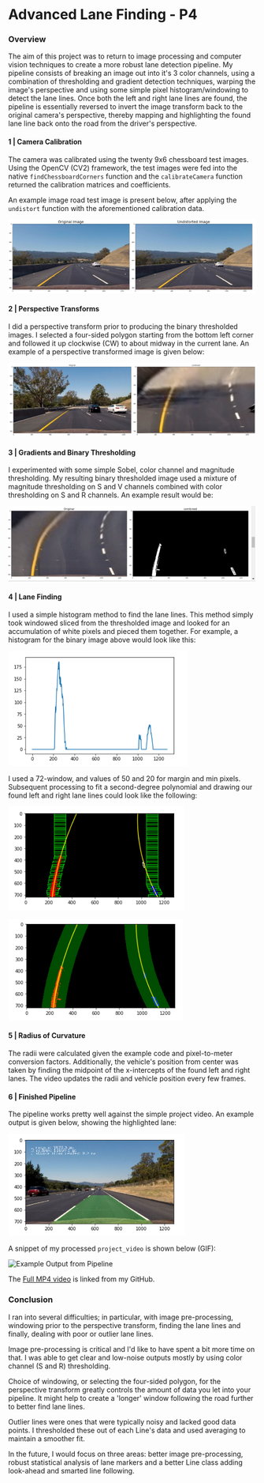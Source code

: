 # Advanced Lane Finding - P4

### Overview
The aim of this project was to return to image processing and computer vision techniques to create a more robust lane detection pipeline. My pipeline consists of breaking an image out into it's 3 color channels, using a combination of thresholding and gradient detection techniques, warping the image's perspective and using some simple pixel histogram/windowing to detect the lane lines. Once both the left and right lane lines are found, the pipeline is essentially reversed to invert the image transform back to the original camera's perspective, thereby mapping and highlighting the found lane line back onto the road from the driver's perspective.

#### 1 | Camera Calibration
The camera was calibrated using the twenty 9x6 chessboard test images. Using the OpenCV (CV2) framework, the test images were fed into the native `findChessboardCorners` function and the `calibrateCamera` function returned the calibration matrices and coefficients.

An example image road test image is present below, after applying the `undistort` function with the aforementioned calibration data.

[original_undist]:./undistorted.png
![Original image and Undistorted][original_undist]

#### 2 | Perspective Transforms
I did a perspective transform prior to producing the binary thresholded images. I selected a four-sided polygon starting from the bottom left corner and followed it up clockwise (CW) to about midway in the current lane. An example of a perspective transformed image is given below:

[warped]:./warped.png
![Original and Warped][warped]

#### 3 | Gradients and Binary Thresholding 
I experimented with some simple Sobel, color channel and magnitude thresholding. My resulting binary thresholded image used a mixture of magnitude thresholding on S and V channels combined with color thresholding on S and R channels. An example result would be:

[threshold_example]:./threshold.png
![Binary Thresholded Result][threshold_example]

#### 4 | Lane Finding
I used a simple histogram method to find the lane lines. This method simply took windowed sliced from the thresholded image and looked for an accumulation of white pixels and pieced them together. For example, a histogram for the binary image above  would look like this:

[histo]:./histo.png
![Binary Thresholded Result][histo]

I used a 72-window, and values of 50 and 20 for margin and min pixels. Subsequent processing to fit a second-degree polynomial and drawing our found left and right lane lines could look like the following:

[histo2]:./histo2.png
![Binary Thresholded Result][histo2]

[histo3]:./histo3.png
![Binary Thresholded Result][histo3]

#### 5 | Radius of Curvature
The radii were calculated given the example code and pixel-to-meter conversion factors. Additionally, the vehicle's position from center was taken by finding the midpoint of the x-intercepts of the found left and right lanes. The video updates the radii and vehicle position every few frames.

#### 6 | Finished Pipeline
The pipeline works pretty well against the simple project video. An example output is given below, showing the highlighted lane:

[pipeline_example]:./pipeline_output.png
![Example Output from Pipeline][pipeline_example]

A snippet of my processed `project_video` is shown below (GIF):

[final]:./project_video_output.gif
![Example Output from Pipeline][final]

The [Full MP4 video](https://github.com/ydodia/SDCND-Term1-P4/blob/master/project_video_output.mp4) is linked from my GitHub.


### Conclusion
I ran into several difficulties; in particular, with image pre-processing, windowing prior to the perspective transform, finding the lane lines and finally, dealing with poor or outlier lane lines.

Image pre-processing is critical and I'd like to have spent a bit more time on that. I was able to get clear and low-noise outputs mostly by using color channel (S and R) thresholding.

Choice of windowing, or selecting the four-sided polygon, for the perspective transform greatly controls the amount of data you let into your pipeline. It might help to create a 'longer' window following the road further to better find lane lines.

Outlier lines were ones that were typically noisy and lacked good data points. I thresholded these out of each Line's data and used averaging to maintain a smoother fit.

In the future, I would focus on three areas: better image pre-processing, robust statistical analysis of lane markers and a better Line class adding look-ahead and smarted line following.








